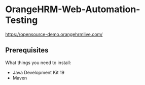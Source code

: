 # OrangeHRM-Web-Automation-Testing
https://opensource-demo.orangehrmlive.com/


## Prerequisites
What things you need to install:

- Java Development Kit 19
- Maven
